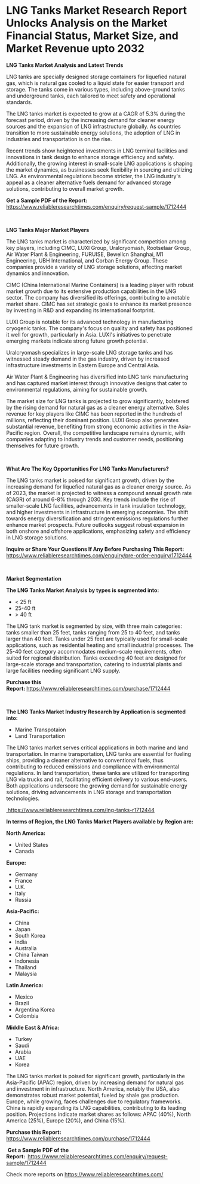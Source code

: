 <p><h1>LNG Tanks Market Research Report Unlocks Analysis on the Market Financial Status, Market Size, and Market Revenue upto 2032</h1></p><p><strong>LNG Tanks Market Analysis and Latest Trends</strong></p>
<p><p>LNG tanks are specially designed storage containers for liquefied natural gas, which is natural gas cooled to a liquid state for easier transport and storage. The tanks come in various types, including above-ground tanks and underground tanks, each tailored to meet safety and operational standards. </p><p>The LNG tanks market is expected to grow at a CAGR of 5.3% during the forecast period, driven by the increasing demand for cleaner energy sources and the expansion of LNG infrastructure globally. As countries transition to more sustainable energy solutions, the adoption of LNG in industries and transportation is on the rise. </p><p>Recent trends show heightened investments in LNG terminal facilities and innovations in tank design to enhance storage efficiency and safety. Additionally, the growing interest in small-scale LNG applications is shaping the market dynamics, as businesses seek flexibility in sourcing and utilizing LNG. As environmental regulations become stricter, the LNG industry's appeal as a cleaner alternative fuels demand for advanced storage solutions, contributing to overall market growth.</p></p>
<p><strong>Get a Sample PDF of the Report:&nbsp;</strong> <a href="https://www.reliableresearchtimes.com/enquiry/request-sample/1712444?utm_campaign=3316&utm_medium=2&utm_source=Github&utm_content=ia&utm_term=28032025&utm_id=lng-tanks">https://www.reliableresearchtimes.com/enquiry/request-sample/1712444</a></p>
<p>&nbsp;</p>
<p><strong>LNG Tanks Major Market Players</strong></p>
<p><p>The LNG tanks market is characterized by significant competition among key players, including CIMC, LUXI Group, Uralcryomash, Rootselaar Group, Air Water Plant & Engineering, FURUISE, Bewellcn Shanghai, M1 Engineering, UBH International, and Corban Energy Group. These companies provide a variety of LNG storage solutions, affecting market dynamics and innovation.</p><p>CIMC (China International Marine Containers) is a leading player with robust market growth due to its extensive production capabilities in the LNG sector. The company has diversified its offerings, contributing to a notable market share. CIMC has set strategic goals to enhance its market presence by investing in R&D and expanding its international footprint.</p><p>LUXI Group is notable for its advanced technology in manufacturing cryogenic tanks. The company's focus on quality and safety has positioned it well for growth, particularly in Asia. LUXI's initiatives to penetrate emerging markets indicate strong future growth potential.</p><p>Uralcryomash specializes in large-scale LNG storage tanks and has witnessed steady demand in the gas industry, driven by increased infrastructure investments in Eastern Europe and Central Asia.</p><p>Air Water Plant & Engineering has diversified into LNG tank manufacturing and has captured market interest through innovative designs that cater to environmental regulations, aiming for sustainable growth.</p><p>The market size for LNG tanks is projected to grow significantly, bolstered by the rising demand for natural gas as a cleaner energy alternative. Sales revenue for key players like CIMC has been reported in the hundreds of millions, reflecting their dominant position. LUXI Group also generates substantial revenue, benefiting from strong economic activities in the Asia-Pacific region. Overall, the competitive landscape remains dynamic, with companies adapting to industry trends and customer needs, positioning themselves for future growth.</p></p>
<p>&nbsp;</p>
<p><strong>What Are The Key Opportunities For LNG Tanks Manufacturers?</strong></p>
<p><p>The LNG tanks market is poised for significant growth, driven by the increasing demand for liquefied natural gas as a cleaner energy source. As of 2023, the market is projected to witness a compound annual growth rate (CAGR) of around 6-8% through 2030. Key trends include the rise of smaller-scale LNG facilities, advancements in tank insulation technology, and higher investments in infrastructure in emerging economies. The shift towards energy diversification and stringent emissions regulations further enhance market prospects. Future outlooks suggest robust expansion in both onshore and offshore applications, emphasizing safety and efficiency in LNG storage solutions.</p></p>
<p><strong>Inquire or Share Your Questions If Any Before Purchasing This Report:</strong> <a href="https://www.reliableresearchtimes.com/enquiry/pre-order-enquiry/1712444?utm_campaign=3316&utm_medium=2&utm_source=Github&utm_content=ia&utm_term=28032025&utm_id=lng-tanks">https://www.reliableresearchtimes.com/enquiry/pre-order-enquiry/1712444</a></p>
<p>&nbsp;</p>
<p><strong>Market Segmentation</strong></p>
<p><strong>The LNG Tanks Market Analysis by types is segmented into:</strong></p>
<p><ul><li>< 25 ft</li><li>25-40 ft</li><li>> 40 ft</li></ul></p>
<p><p>The LNG tank market is segmented by size, with three main categories: tanks smaller than 25 feet, tanks ranging from 25 to 40 feet, and tanks larger than 40 feet. Tanks under 25 feet are typically used for small-scale applications, such as residential heating and small industrial processes. The 25-40 feet category accommodates medium-scale requirements, often suited for regional distribution. Tanks exceeding 40 feet are designed for large-scale storage and transportation, catering to industrial plants and large facilities needing significant LNG supply.</p></p>
<p><strong>Purchase this Report:&nbsp;</strong><a href="https://www.reliableresearchtimes.com/purchase/1712444?utm_campaign=3316&utm_medium=2&utm_source=Github&utm_content=ia&utm_term=28032025&utm_id=lng-tanks">https://www.reliableresearchtimes.com/purchase/1712444</a></p>
<p>&nbsp;</p>
<p><strong>The LNG Tanks Market Industry Research by Application is segmented into:</strong></p>
<p><ul><li>Marine Transpotaion</li><li>Land Transportation</li></ul></p>
<p><p>The LNG tanks market serves critical applications in both marine and land transportation. In marine transportation, LNG tanks are essential for fueling ships, providing a cleaner alternative to conventional fuels, thus contributing to reduced emissions and compliance with environmental regulations. In land transportation, these tanks are utilized for transporting LNG via trucks and rail, facilitating efficient delivery to various end-users. Both applications underscore the growing demand for sustainable energy solutions, driving advancements in LNG storage and transportation technologies.</p></p>
<p><a href="https://www.reliableresearchtimes.com/lng-tanks-r1712444?utm_campaign=3316&utm_medium=2&utm_source=Github&utm_content=ia&utm_term=28032025&utm_id=lng-tanks">&nbsp;https://www.reliableresearchtimes.com/lng-tanks-r1712444</a></p>
<p><strong>In terms of Region, the LNG Tanks Market Players available by Region are:</strong></p>
<p>
    <p> <strong> North America: </strong>
        <ul>
            <li>United States</li>
            <li>Canada</li>
        </ul>
        </p> 
    <p> <strong> Europe: </strong>
        <ul>
            <li>Germany</li>
            <li>France</li>
            <li>U.K.</li>
            <li>Italy</li>
            <li>Russia</li>
        </ul>
        </p> 
    <p> <strong> Asia-Pacific: </strong>
        <ul>
            <li>China</li>
            <li>Japan</li>
            <li>South Korea</li>
            <li>India</li>
            <li>Australia</li>
            <li>China Taiwan</li>
            <li>Indonesia</li>
            <li>Thailand</li>
            <li>Malaysia</li>
        </ul>
        </p> 
    <p> <strong> Latin America: </strong>
        <ul>
            <li>Mexico</li>
            <li>Brazil</li>
            <li>Argentina Korea</li>
            <li>Colombia</li>
        </ul>
        </p> 
    <p> <strong> Middle East & Africa: </strong>
        <ul>
            <li>Turkey</li>
            <li>Saudi</li>
            <li>Arabia</li>
            <li>UAE</li>
            <li>Korea</li>
        </ul>
    </p>
    </p>
<p><p>The LNG tanks market is poised for significant growth, particularly in the Asia-Pacific (APAC) region, driven by increasing demand for natural gas and investment in infrastructure. North America, notably the USA, also demonstrates robust market potential, fueled by shale gas production. Europe, while growing, faces challenges due to regulatory frameworks. China is rapidly expanding its LNG capabilities, contributing to its leading position. Projections indicate market shares as follows: APAC (40%), North America (25%), Europe (20%), and China (15%).</p></p>
<p><strong>Purchase this Report: </strong><a href="https://www.reliableresearchtimes.com/purchase/1712444?utm_campaign=3316&utm_medium=2&utm_source=Github&utm_content=ia&utm_term=28032025&utm_id=lng-tanks">https://www.reliableresearchtimes.com/purchase/1712444</a></p>
<p>&nbsp;<strong>Get a Sample PDF of the Report:&nbsp;&nbsp;</strong><a href="https://www.reliableresearchtimes.com/enquiry/request-sample/1712444?utm_campaign=3316&utm_medium=2&utm_source=Github&utm_content=ia&utm_term=28032025&utm_id=lng-tanks">https://www.reliableresearchtimes.com/enquiry/request-sample/1712444</a></p>
<p><strong></strong></p>
<p>Check more reports on <a href="https://www.reliableresearchtimes.com/?utm_campaign=3316&utm_medium=2&utm_source=Github&utm_content=ia&utm_term=28032025&utm_id=lng-tanks">https://www.reliableresearchtimes.com/</a></p>